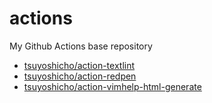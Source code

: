 # actions
My Github Actions base repository

- [tsuyoshicho/action-textlint](https://github.com/tsuyoshicho/action-textlint)
- [tsuyoshicho/action-redpen](https://github.com/tsuyoshicho/action-redpen)
- [tsuyoshicho/action-vimhelp-html-generate](https://github.com/tsuyoshicho/action-vimhelp-html-generate)
